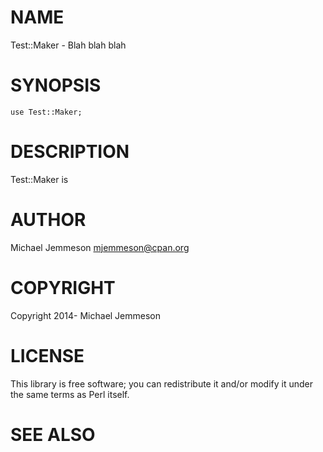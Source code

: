 # NAME

Test::Maker - Blah blah blah

# SYNOPSIS

    use Test::Maker;

# DESCRIPTION

Test::Maker is

# AUTHOR

Michael Jemmeson <mjemmeson@cpan.org>

# COPYRIGHT

Copyright 2014- Michael Jemmeson

# LICENSE

This library is free software; you can redistribute it and/or modify
it under the same terms as Perl itself.

# SEE ALSO
